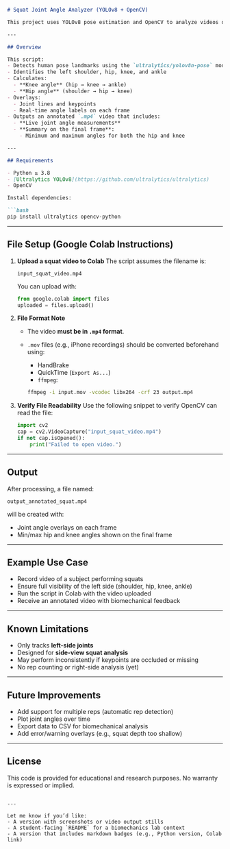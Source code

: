 ````markdown
# Squat Joint Angle Analyzer (YOLOv8 + OpenCV)

This project uses YOLOv8 pose estimation and OpenCV to analyze videos of squats and measure knee and hip angles frame-by-frame. It is designed specifically for **Google Colab** and outputs an annotated video showing joint angles in real-time, along with min/max angle summaries on the final frame.

---

## Overview

This script:
- Detects human pose landmarks using the `ultralytics/yolov8n-pose` model
- Identifies the left shoulder, hip, knee, and ankle
- Calculates:
  - **Knee angle** (hip → knee → ankle)
  - **Hip angle** (shoulder → hip → knee)
- Overlays:
  - Joint lines and keypoints
  - Real-time angle labels on each frame
- Outputs an annotated `.mp4` video that includes:
  - **Live joint angle measurements**
  - **Summary on the final frame**:
    - Minimum and maximum angles for both the hip and knee

---

## Requirements

- Python ≥ 3.8
- [Ultralytics YOLOv8](https://github.com/ultralytics/ultralytics)
- OpenCV

Install dependencies:

```bash
pip install ultralytics opencv-python
````

---

## File Setup (Google Colab Instructions)

1. **Upload a squat video to Colab**
   The script assumes the filename is:

   ```
   input_squat_video.mp4
   ```

   You can upload with:

   ```python
   from google.colab import files
   uploaded = files.upload()
   ```

2. **File Format Note**

   * The video **must be in `.mp4` format**.
   * `.mov` files (e.g., iPhone recordings) should be converted beforehand using:

     * HandBrake
     * QuickTime (`Export As...`)
     * `ffmpeg`:

     ```bash
     ffmpeg -i input.mov -vcodec libx264 -crf 23 output.mp4
     ```

3. **Verify File Readability**
   Use the following snippet to verify OpenCV can read the file:

   ```python
   import cv2
   cap = cv2.VideoCapture("input_squat_video.mp4")
   if not cap.isOpened():
       print("Failed to open video.")
   ```

---

## Output

After processing, a file named:

```
output_annotated_squat.mp4
```

will be created with:

* Joint angle overlays on each frame
* Min/max hip and knee angles shown on the final frame

---

## Example Use Case

* Record video of a subject performing squats
* Ensure full visibility of the left side (shoulder, hip, knee, ankle)
* Run the script in Colab with the video uploaded
* Receive an annotated video with biomechanical feedback

---

## Known Limitations

* Only tracks **left-side joints**
* Designed for **side-view squat analysis**
* May perform inconsistently if keypoints are occluded or missing
* No rep counting or right-side analysis (yet)

---

## Future Improvements

* Add support for multiple reps (automatic rep detection)
* Plot joint angles over time
* Export data to CSV for biomechanical analysis
* Add error/warning overlays (e.g., squat depth too shallow)

---

## License

This code is provided for educational and research purposes. No warranty is expressed or implied.

```

---

Let me know if you’d like:
- A version with screenshots or video output stills
- A student-facing `README` for a biomechanics lab context
- A version that includes markdown badges (e.g., Python version, Colab link)
```

